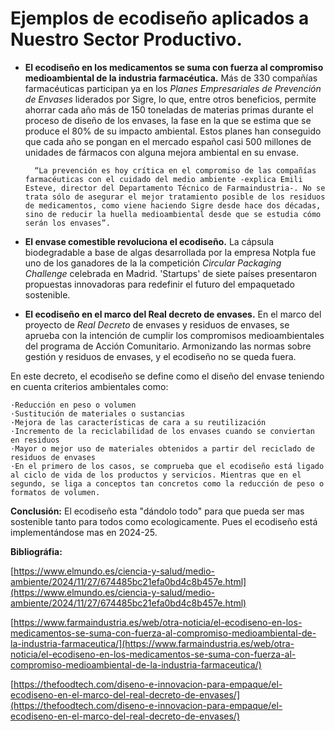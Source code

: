 # Ejemplos de ecodiseño aplicados a Nuestro Sector Productivo.

- **El ecodiseño en los medicamentos se suma con fuerza al compromiso medioambiental de la industria farmacéutica.**
Más de 330 compañías farmacéuticas participan ya en los *Planes Empresariales de Prevención de Envases* liderados por Sigre, lo que, entre otros beneficios, permite ahorrar cada año más de 150 toneladas de materias primas durante el proceso de diseño de los envases, la fase en la que se estima que se produce el 80% de su impacto ambiental. Estos planes han conseguido que cada año se pongan en el mercado español casi 500 millones de unidades de fármacos con alguna mejora ambiental en su envase.

        “La prevención es hoy crítica en el compromiso de las compañías farmacéuticas con el cuidado del medio ambiente -explica Emili Esteve, director del Departamento Técnico de Farmaindustria-. No se trata sólo de asegurar el mejor tratamiento posible de los residuos de medicamentos, como viene haciendo Sigre desde hace dos décadas, sino de reducir la huella medioambiental desde que se estudia cómo serán los envases”.

- **El envase comestible revoluciona el ecodiseño.**
La cápsula biodegradable a base de algas desarrollada por la empresa Notpla fue uno de los ganadores de la la competición *Circular Packaging Challenge* celebrada en Madrid. 'Startups' de siete países presentaron propuestas innovadoras para redefinir el futuro del empaquetado sostenible.

- **El ecodiseño en el marco del Real decreto de envases.**
En el marco del proyecto de *Real Decreto* de envases y residuos de envases, se aprueba con la intención de cumplir los compromisos medioambientales del programa de Acción Comunitario. Armonizando las normas sobre gestión y residuos de envases, y el ecodiseño no se queda fuera.

En este decreto, el ecodiseño se define como el diseño del envase teniendo en cuenta criterios ambientales como:

    ·Reducción en peso o volumen
    ·Sustitución de materiales o sustancias
    ·Mejora de las características de cara a su reutilización
    ·Incremento de la reciclabilidad de los envases cuando se conviertan en residuos
    ·Mayor o mejor uso de materiales obtenidos a partir del reciclado de residuos de envases
    ·En el primero de los casos, se comprueba que el ecodiseño está ligado al ciclo de vida de los productos y servicios. Mientras que en el segundo, se liga a conceptos tan concretos como la reducción de peso o formatos de volumen.

**Conclusión:** El ecodiseño esta "dándolo todo" para que pueda ser mas sostenible tanto para todos como ecologicamente. Pues el ecodiseño está implementándose mas en 2024-25.

**Bibliográfia:**

[https://www.elmundo.es/ciencia-y-salud/medio-ambiente/2024/11/27/674485bc21efa0bd4c8b457e.html](https://www.elmundo.es/ciencia-y-salud/medio-ambiente/2024/11/27/674485bc21efa0bd4c8b457e.html)

[https://www.farmaindustria.es/web/otra-noticia/el-ecodiseno-en-los-medicamentos-se-suma-con-fuerza-al-compromiso-medioambiental-de-la-industria-farmaceutica/](https://www.farmaindustria.es/web/otra-noticia/el-ecodiseno-en-los-medicamentos-se-suma-con-fuerza-al-compromiso-medioambiental-de-la-industria-farmaceutica/)

[https://thefoodtech.com/diseno-e-innovacion-para-empaque/el-ecodiseno-en-el-marco-del-real-decreto-de-envases/](https://thefoodtech.com/diseno-e-innovacion-para-empaque/el-ecodiseno-en-el-marco-del-real-decreto-de-envases/)